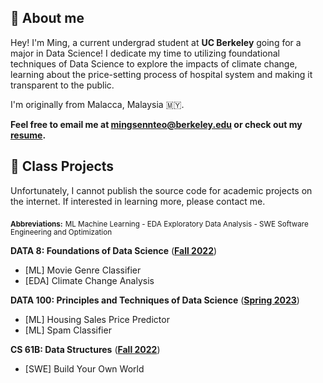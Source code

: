 ---
---

## 👋 About me

Hey! I'm Ming, a current undergrad student at **UC Berkeley** going for a major in Data Science! I dedicate my time to utilizing foundational techniques of Data Science to explore the impacts of climate change, learning about the price-setting process of hospital system and making it transparent to the public.

I'm originally from Malacca, Malaysia 🇲🇾.

**Feel free to email me at <a href="mailto:mingsennteo@berkeley.edu">mingsennteo@berkeley.edu</a> or check out my [resume](https://docs.google.com/document/d/1laZB935c4CFHYRffg4BDmahkLzfhLBQLzCIWJ81t824/edit?usp=sharing).**

## 🐼 Class Projects

Unfortunately, I cannot publish the source code for academic projects on the internet. If interested in learning more, please contact me.

<sub><b>Abbreviations:</b></sub> <sub>ML Machine Learning - EDA Exploratory Data Analysis - SWE Software Engineering and Optimization</sub>

**DATA 8: Foundations of Data Science** ([**Fall 2022**](http://data8.org/fa22))<br>
- [ML] Movie Genre Classifier<br>
- [EDA] Climate Change Analysis<br>

**DATA 100: Principles and Techniques of Data Science** ([**Spring 2023**](https://ds100.org/sp23/))<br>
- [ML] Housing Sales Price Predictor<br>
- [ML] Spam Classifier 

**CS 61B: Data Structures** ([**Fall 2022**](https://fa22.datastructur.es/))<br>
- [SWE] Build Your Own World<br>
